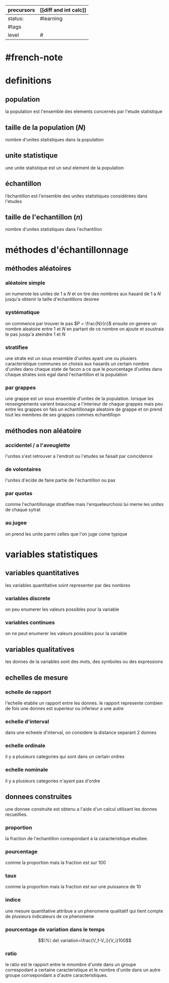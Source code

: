 | precursors | [[diff and int calc]] |
| ---------- | --------------------- |
| status:    | #learning             |
| #tags      |                       |
| level      | #                     |
# #french-note
# definitions
## population
la population est l'ensemble des elements concernés par l'etude statistique
## taille de la population ($N$)
nombre d'unites statistiques dans la population
## unite statistique
une unite statistique est un seul element de la population
## échantillon
l’échantillon est l'ensemble des unites statistiques considérées dans l'etudes
## taille de l'echantillon ($n$)
nombre d'unites statistiques dans l'echantillon
# méthodes d'échantillonnage
## méthodes aléatoires
### aléatoire simple
on numerote les unites de 1 a $N$ et on tire des nombres aux hasard de 1 a $N$ jusqu'a obtenir la taille d'echantillons desiree
### systématique
on commence par trouver le pas $P = \frac{N}{n}$
ensuite on genere un nombre aleatoire entre 1 et $N$
en partant de ce nombre on ajoute et soustrais le pas jusqu'a ateindre 1 et $N$
### stratifiee
une strate est un sous ensemble d'unites ayant une ou plusiers caracteristique communes
on choisis aux hasards un certain nombre d'unites dans chaque state  de facon a ce que le pourcentage d'unites dans chaque strates sois egal dand l'echantillon et la population
### par grappes
une grappe est un sous ensemble  d'unites de la population. lorsque les renseignements varient beaucoup a l'interieur de chaque grappes mais peu entre les grappes on fais un echantillonage aleatoire de grappe et on prend tout les membres de ses grappes commes echantillopn
## méthodes non aléatoire
### accidentel / a l'aveuglette
l'unites s'est retrouver a l'endroit ou l'etudes se faisait par coincidence
### de volontaires
l'unites d'ecide de faire partie de l'echantillon ou pas
### par quotas
comme l'echantillonage stratifiee mais l'enqueteurchoisi lui meme les unites de chaque sytrat
### au jugee
on prend les unite parmi celles que l'on juge come typique
# variables statistiques
## variables quantitatives
les variables quantitative soint representer par des nombres
### variables discrete
on peu enumerer les valeurs possibles pour la variable
### variables continues
on ne peut enumerer les valeurs possibles pour la variable
## variables qualitatives
les donnes de la variables sont des mots, des symboles ou des expressions
## echelles de mesure
### echelle de rapport
l'echelle etablie un rapport entre les donnes. le rapport represente combien de fois une donnes est superieur ou inferieur a une autre
### echelle d'interval
dans une echeele d'interval, on considere la distance separant 2 donnes
### echelle ordinale
il y a plusieurs categories qui sont dans un certain ordres
### echelle nominale
il y a plusieurs categories n'ayant pas d'ordre
## donnees construites
une donnee construite est obtenu a l'aide d'un calcul utilisant les donnes recueillies.
### proportion
la fraction de l'echantillon corespondant a la caracteristique etudiee.
### pourcentage
comme la proportion mais la fraction est sur 100
### taux
comme la proportion mais la fraction est sur une puissance de 10
### indice
une mesure quantitative attribue a un phenomene qualitatif qui tient compte de plusieurs indicateurs de ce phenomene
### pourcentage de variation dans le temps
$$\%\ de\ variation=\frac{V_f-V_i}{V_i}100$$
### ratio
le ratio est le rapport entre le mnombre d'unite dans un groupe correspodant a certaine caracteristique et le nombre d'unite dans un autre groupe corrsepondant a d'autre caracteristiques.

#